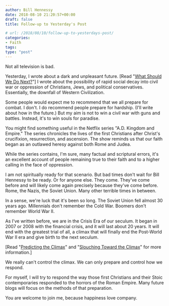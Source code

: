 ```yaml
---
author: Bill Hennessy
date: 2018-08-10 21:20:57+00:00
draft: false
title: Follow-up to Yesterday's Post

# url: /2018/08/10/follow-up-to-yesterdays-post/
categories:
- Faith
tags:
type: "post"
---
```


Not all television is bad.

Yesterday, I wrote about a dark and unpleasant future. [Read "[What Should We Do Next?](https://www.hennessysview.com/2018/08/10/what-should-we-do-next/)"] I wrote about the possibility of rapid social decay into civil war or oppression of Christians, Jews, and political conservatives. Essentially, the downfall of Western Civilization.

Some people would expect me to recommend that we all prepare for combat. I don't. I do recommend people prepare for hardship. (I'll write about how in the future.) But my aim is not to win a civil war with guns and battles. Instead, it's to win souls for paradise.

You might find something useful in the Netflix series "A.D. Kingdom and Empire." The series chronicles the lives of the first Christians after Christ's crucifixion, resurrection, and ascension. The show reminds us that our faith began as an outlawed heresy against both Rome and Judea.

While the series contains, I'm sure, many factual and scriptural errors, it's an excellent account of people remaining true to their faith and to a higher calling in the face of oppression.

I am not spiritually ready for that scenario. But bad times don't wait for Bill Hennessy to be ready. Or for anyone else. They come. They've come before and will likely come again precisely because they've come before. Rome, the Nazis, the Soviet Union. Many other terrible times in between.

In a sense, we're luck that it's been so long. The Soviet Union fell almost 30 years ago. Millennials don't remember the Cold War. Boomers don't remember World War II.

As I've written before, we are in the Crisis Era of our seculum. It began in 2007 or 2008 with the financial crisis, and it will last about 20 years. It will end with the greatest trial of all, a climax that will finally end the Post-World War II era and give birth to the next seculum.

[Read "[Predicting the Climax](https://www.hennessysview.com/2016/11/22/predicting-the-climax/)" and "[Slouching Toward the Climax](https://www.hennessysview.com/2017/02/11/slouching-toward-the-climax/)" for more information.]

We really can't control the climax. We can only prepare and control how we respond.

For myself, I will try to respond the way those first Christians and their Stoic contemporaries responded to the horrors of the Roman Empire. Many future blogs will focus on the methods of that preparation.

You are welcome to join me, because happiness love company.
